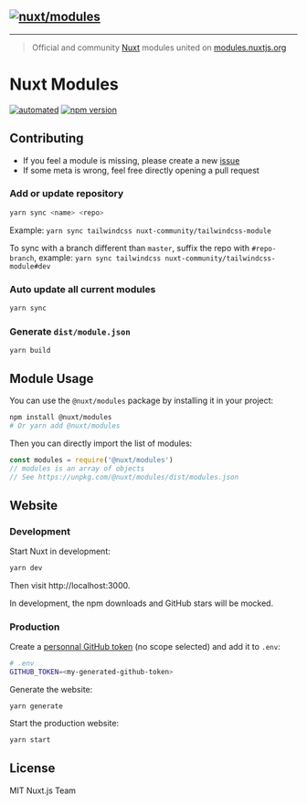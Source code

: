 [![nuxt/modules](https://modules.nuxtjs.org/preview.png)](https://modules.nuxtjs.org)
-----
----
> Official and community [Nuxt](https://nuxtjs.org) modules united on [modules.nuxtjs.org](https://modules.nuxtjs.org)

# Nuxt Modules

[![automated](https://flat.badgen.net/badge/publish/automated/green)](#)
[![npm version](https://flat.badgen.net/npm/v/@nuxt/modules)](https://www.npmjs.com/package/@nuxt/modules)

## Contributing

- If you feel a module is missing, please create a new [issue](https://github.com/nuxt/modules/issues/new)
- If some meta is wrong, feel free directly opening a pull request

### Add or update repository

```bash
yarn sync <name> <repo>
```

Example: `yarn sync tailwindcss nuxt-community/tailwindcss-module`

To sync with a branch different than `master`, suffix the repo with `#repo-branch`, example: `yarn sync tailwindcss nuxt-community/tailwindcss-module#dev`

### Auto update all current modules

```bash
yarn sync
```

### Generate `dist/module.json`

```
yarn build
```

## Module Usage

You can use the `@nuxt/modules` package by installing it in your project:

```bash
npm install @nuxt/modules
# Or yarn add @nuxt/modules
```

Then you can directly import the list of modules:

```js
const modules = require('@nuxt/modules')
// modules is an array of objects
// See https://unpkg.com/@nuxt/modules/dist/modules.json
```

## Website

### Development

Start Nuxt in development:

```bash
yarn dev
```

Then visit http://localhost:3000.

In development, the npm downloads and GitHub stars will be mocked.

### Production

Create a [personnal GitHub token](https://github.com/settings/tokens) (no scope selected) and add it to `.env`:

```bash
# .env
GITHUB_TOKEN=<my-generated-github-token>
```

Generate the website:

```
yarn generate
```

Start the production website:

```bash
yarn start
```

## License

MIT Nuxt.js Team
